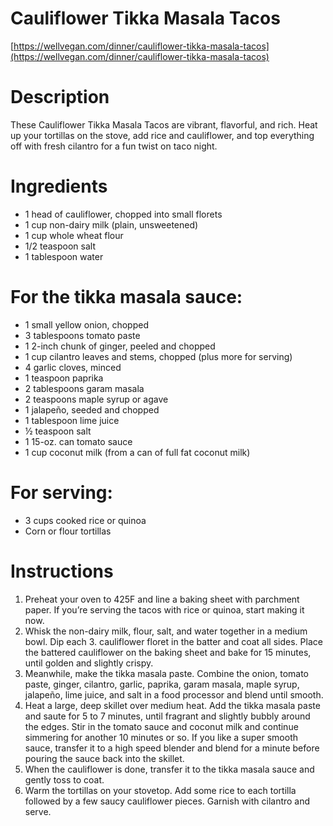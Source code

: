 # Cauliflower Tikka Masala Tacos

[https://wellvegan.com/dinner/cauliflower-tikka-masala-tacos](https://wellvegan.com/dinner/cauliflower-tikka-masala-tacos)

# Description
These Cauliflower Tikka Masala Tacos are vibrant, flavorful, and rich. Heat up your tortillas on the stove, add rice and cauliflower, and top everything off with fresh cilantro for a fun twist on taco night. 

# Ingredients
- 1 head of cauliflower, chopped into small florets
- 1 cup non-dairy milk (plain, unsweetened)
- 1 cup whole wheat flour
- 1/2 teaspoon salt
- 1 tablespoon water

# For the tikka masala sauce:
- 1 small yellow onion, chopped
- 3 tablespoons tomato paste
- 1 2-inch chunk of ginger, peeled and chopped
- 1 cup cilantro leaves and stems, chopped (plus more for serving)
- 4 garlic cloves, minced
- 1 teaspoon paprika
- 2 tablespoons garam masala
- 2 teaspoons maple syrup or agave
- 1 jalapeño, seeded and chopped
- 1 tablespoon lime juice
- ½ teaspoon salt
- 1 15-oz. can tomato sauce
- 1 cup coconut milk (from a can of full fat coconut milk)

# For serving:
- 3 cups cooked rice or quinoa
- Corn or flour tortillas

# Instructions
1. Preheat your oven to 425F and line a baking sheet with parchment paper. If you’re serving the tacos with rice or quinoa, start making it now.
2. Whisk the non-dairy milk, flour, salt, and water together in a medium bowl. Dip each 3. cauliflower floret in the batter and coat all sides. Place the battered cauliflower on the baking sheet and bake for 15 minutes, until golden and slightly crispy. 
4. Meanwhile, make the tikka masala paste. Combine the onion, tomato paste, ginger, cilantro, garlic, paprika, garam masala, maple syrup, jalapeño, lime juice, and salt in a food processor and blend until smooth.
5. Heat a large, deep skillet over medium heat. Add the tikka masala paste and saute for 5 to 7 minutes, until fragrant and slightly bubbly around the edges. Stir in the tomato sauce and coconut milk and continue simmering for another 10 minutes or so. If you like a super smooth sauce, transfer it to a high speed blender and blend for a minute before pouring the sauce back into the skillet. 
6. When the cauliflower is done, transfer it to the tikka masala sauce and gently toss to coat. 
7. Warm the tortillas on your stovetop. Add some rice to each tortilla followed by a few saucy cauliflower pieces. Garnish with cilantro and serve.

